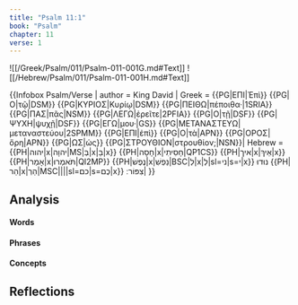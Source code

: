 ```yaml
---
title: "Psalm 11:1"
book: "Psalm"
chapter: 11
verse: 1
---
```

![[/Greek/Psalm/011/Psalm-011-001G.md#Text]]
![[/Hebrew/Psalm/011/Psalm-011-001H.md#Text]]

{{Infobox Psalm/Verse |
  author = King David |
  Greek = {{PG|ΕΠΙ|Ἐπὶ}} {{PG|Ο|τῷ|DSM}} {{PG|ΚΥΡΙΟΣ|Κυρίῳ|DSM}} {{PG|ΠΕΙΘΩ|πέποιθα·|1SRIA}} {{PG|ΠΑΣ|πᾶς|NSM}} {{PG|ΛΕΓΩ|ἐρεῖτε|2PFIA}} {{PG|Ο|τῇ|DSF}} {{PG|ΨΥΧΗ|ψυχῇ|DSF}} {{PG|ΕΓΩ|μου·|GS}} {{PG|ΜΕΤΑΝΑΣΤΕΥΩ|μεταναστεύου|2SPMM}} {{PG|ΕΠΙ|ἐπὶ}} {{PG|Ο|τὰ|APN}} {{PG|ΟΡΟΣ|ὄρη|APN}} {{PG|ΩΣ|ὡς}} {{PG|ΣΤΡΟΥΘΙΟΝ|στρουθίον;|NSN}}|
  Hebrew = {{PH|יהוה|x|יהוָה|MS|בְּ|x|בַּ|x}} {{PH|חָסָה|x|חָסִיתִי|QP1CS}} {{PH|איך|x|אֵיךְ|x}} {{PH|אָמַר|x|תֹּאמְרוּ|QI2MP}} {{PH|נֶפֶשׁ|x|נַפְשִׁ|BSC|לְ|x|לְ|sl=ני|s=י|x}}
נוּדוּ
{{PH|הַר|x|הַרְ|MSC||||sl=כם|s=כֶם|x}}
צִפּוֹר
׃|
}}

## Analysis

#### Words

#### Phrases

#### Concepts

## Reflections
